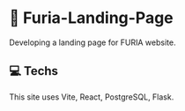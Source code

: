 # 🖤 Furia-Landing-Page

Developing a landing page for FURIA website.

## 💻 Techs

This site uses Vite, React, PostgreSQL, Flask.
